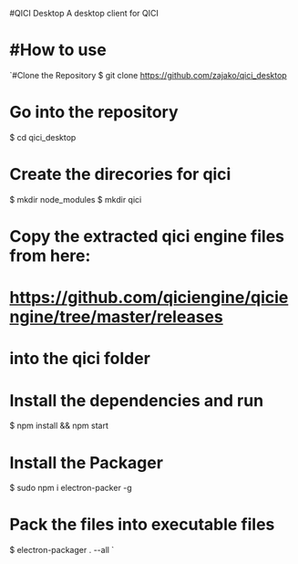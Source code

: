 #QICI Desktop
A desktop client for QICI

#How to use
======
`#Clone the Repository
$ git clone https://github.com/zajako/qici_desktop

# Go into the repository
$ cd qici_desktop

# Create the direcories for qici
$ mkdir node_modules
$ mkdir qici

# Copy the extracted qici engine files from here: 
# 	https://github.com/qiciengine/qiciengine/tree/master/releases
# into the qici folder

# Install the dependencies and run
$ npm install && npm start

# Install the Packager
$ sudo npm i electron-packer -g

# Pack the files into executable files
$ electron-packager . --all
`